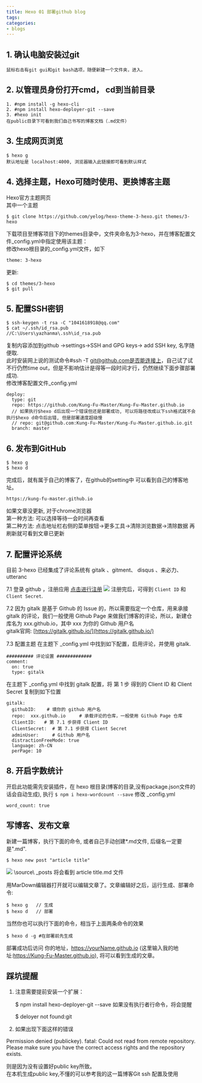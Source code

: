 ```yaml
---
title: Hexo 01 部署github blog
tags:
categories:
- blogs
---
```


## **1. 确认电脑安装过git**

	鼠标右击有git gui和git bash选项，随便新建一个文件夹，进入。
## **2. 以管理员身份打开cmd， cd到当前目录**

	1. #npm install -g hexo-cli
	2. #npm install hexo-deployer-git --save
	3. #hexo init
	在public目录下可看到我们自己书写的博客文档（.md文件）
## **3. 生成网页浏览**

	$ hexo g
	默认地址是 localhost:4000, 浏览器输入此链接即可看到默认样式
## **4. 选择主题，Hexo可随时使用、更换博客主题**
Hexo官方主题网页  
其中一个主题  

	$ git clone https://github.com/yelog/hexo-theme-3-hexo.git themes/3-hexo
下载项目至博客项目下的themes目录中，文件夹命名为3-hexo，并在博客配置文件_config.yml中指定使用该主题：  
修改hexo根目录的_config.yml文件，如下  

	theme: 3-hexo
更新:

	$ cd themes/3-hexo
	$ git pull
## **5. 配置SSH密钥**

	$ ssh-keygen -t rsa -C "1041618918@qq.com"
	$ cat ~/.ssh/id_rsa.pub                    //C:\Users\yazhanma\.ssh\id_rsa.pub
复制内容添加到github ->settings->SSH and GPG keys-> add SSH key, 名字随便取.  
此时安装网上说的测试命令#ssh -T git@github.com是否能连接上，自己试了试不行仍然time out，但是不影响估计是得等一段时间才行，仍然继续下面步骤部署成功.  
修改博客配置文件_config.yml  

	deploy:
	  type: git
	  repo: https://github.com/Kung-Fu-Master/Kung-Fu-Master.github.io
	  // 如果执行$hexo d后出现一个错误但还是部署成功, 可以将路径改成以下ssh格式就不会执行$hexo d命令后出错, 但是部署速度超级慢
	  // repo: git@github.com:Kung-Fu-Master/Kung-Fu-Master.github.io.git
	  branch: master

## **6. 发布到GitHub**

	$ hexo g
	$ hexo d
完成后，就有属于自己的博客了，在github的setting中 可以看到自己的博客地址。

	https://kung-fu-master.github.io
如果文章没更新, 对于chrome浏览器  
第一种方法: 可以选择等待一会时间再查看  
第二种方法: 点击地址栏右侧的菜单按钮->更多工具->清除浏览数据->清除数据 再刷新就可看到文章已更新  

## **7. 配置评论系统**
目前 3-hexo 已经集成了评论系统有 gitalk 、gitment、 disqus 、来必力、utteranc  

7.1 登录 github ，注册应用
[点击进行注册](https://github.com/settings/applications/new)
![](registry_gitalk.PNG)
注册完后，可得到 `Client ID` 和 `Client Secret`.  

7.2 因为 gitalk 是基于 Github 的 Issue 的，所以需要指定一个仓库，用来承接 gitalk 的评论，我们一般使用 Github Page 来做我们博客的评论，所以，新建仓库名为 xxx.github.io，其中 xxx 为你的 Github 用户名  
gitalk官网: [https://gitalk.github.io/](https://gitalk.github.io/)

7.3 配置主题
在主题下 _config.yml 中找到如下配置，启用评论，并使用 gitalk.  

	########## 评论设置 #############
	comment:
	  on: true
	  type: gitalk
在主题下 _config.yml 中找到 gitalk 配置，将 第 1 步 得到的 Client ID 和 Client Secret 复制到如下位置

	gitalk:
	  githubID:    # 填你的 github 用户名
	  repo:  xxx.github.io     # 承载评论的仓库，一般使用 Github Page 仓库
	  ClientID:   # 第 7.1 步获得 Client ID
	  ClientSecret:  # 第 7.1 步获得 Client Secret
	  adminUser:     # Github 用户名
	  distractionFreeMode: true
	  language: zh-CN
	  perPage: 10

## **8. 开启字数统计**
开启此功能需先安装插件，在 hexo 根目录(博客的目录,没有package.json文件的话会自动生成), 执行 `$ npm i hexo-wordcount --save`
修改 _config.yml

	word_count: true

## **写博客、发布文章**
新建一篇博客，执行下面的命令, 或者自己手动创建*.md文件, 后缀名一定要是".md".

	$ hexo new post "article title"
![](deploy.jpg)
\source\ _posts 将会看到 article title.md 文件

用MarDown编辑器打开就可以编辑文章了。文章编辑好之后，运行生成、部署命令:  

	$ hexo g   // 生成
	$ hexo d   // 部署
当然你也可以执行下面的命令，相当于上面两条命令的效果

	$ hexo d -g #在部署前先生成
部署成功后访问 你的地址，https://yourName.github.io (这里输入我的地址:https://Kung-Fu-Master.github.io), 将可以看到生成的文章。

## **踩坑提醒**
1. 注意需要提前安装一个扩展：


	$ npm install hexo-deployer-git --save
如果没有执行者行命令，将会提醒


	$ deloyer not found:git
2. 如果出现下面这样的错误


Permission denied (publickey).
fatal: Could not read from remote repository.
Please make sure you have the correct access rights
and the repository exists.

则是因为没有设置好public key所致。  
在本机生成public key,不懂的可以参考我的这一篇博客Git ssh 配置及使用  

